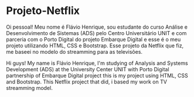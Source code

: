 # Projeto-Netflix

Oi pessoal! Meu nome é Flávio Henrique, sou estudante do curso Análise e Desenvolvimento de Sistemas (ADS) pelo Centro Universitário UNIT e com parceria com o Porto Digital do projeto Embarque Digital e esse é o meu projeto utilizando HTML, CSS e Bootstrap. Esse projeto da Netflix que fiz, me baseei no modelo do streamming para as televisões. 

Hi guys! My name is Flávio Henrique, I'm studying of Analysis and Systems Development (ADS) at the University Center UNIT with Porto Digital partnership of Embarque Digital project this is my project using HTML, CSS and Bootstrap. This Netflix project that did, i based my work on TV streamming model.  
